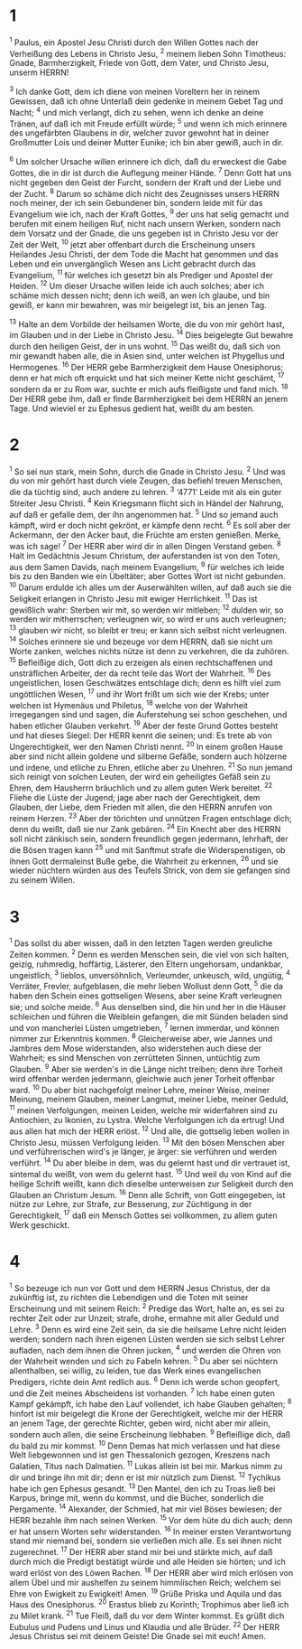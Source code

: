 # 1 
<sup>1</sup> Paulus, ein Apostel Jesu Christi durch den Willen Gottes nach der Verheißung des Lebens in Christo Jesu, <sup>2</sup> meinem lieben Sohn Timotheus: Gnade, Barmherzigkeit, Friede von Gott, dem Vater, und Christo Jesu, unserm HERRN! 

<sup>3</sup> Ich danke Gott, dem ich diene von meinen Voreltern her in reinem Gewissen, daß ich ohne Unterlaß dein gedenke in meinem Gebet Tag und Nacht; <sup>4</sup> und mich verlangt, dich zu sehen, wenn ich denke an deine Tränen, auf daß ich mit Freude erfüllt würde; <sup>5</sup> und wenn ich mich erinnere des ungefärbten Glaubens in dir, welcher zuvor gewohnt hat in deiner Großmutter Lois und deiner Mutter Eunike; ich bin aber gewiß, auch in dir. 

<sup>6</sup> Um solcher Ursache willen erinnere ich dich, daß du erweckest die Gabe Gottes, die in dir ist durch die Auflegung meiner Hände. <sup>7</sup> Denn Gott hat uns nicht gegeben den Geist der Furcht, sondern der Kraft und der Liebe und der Zucht. <sup>8</sup> Darum so schäme dich nicht des Zeugnisses unsers HERRN noch meiner, der ich sein Gebundener bin, sondern leide mit für das Evangelium wie ich, nach der Kraft Gottes, <sup>9</sup> der uns hat selig gemacht und berufen mit einem heiligen Ruf, nicht nach unsern Werken, sondern nach dem Vorsatz und der Gnade, die uns gegeben ist in Christo Jesu vor der Zeit der Welt, <sup>10</sup> jetzt aber offenbart durch die Erscheinung unsers Heilandes Jesu Christi, der dem Tode die Macht hat genommen und das Leben und ein unvergänglich Wesen ans Licht gebracht durch das Evangelium, <sup>11</sup> für welches ich gesetzt bin als Prediger und Apostel der Heiden. <sup>12</sup> Um dieser Ursache willen leide ich auch solches; aber ich schäme mich dessen nicht; denn ich weiß, an wen ich glaube, und bin gewiß, er kann mir bewahren, was mir beigelegt ist, bis an jenen Tag. 

<sup>13</sup> Halte an dem Vorbilde der heilsamen Worte, die du von mir gehört hast, im Glauben und in der Liebe in Christo Jesu. <sup>14</sup> Dies beigelegte Gut bewahre durch den heiligen Geist, der in uns wohnt. <sup>15</sup> Das weißt du, daß sich von mir gewandt haben alle, die in Asien sind, unter welchen ist Phygellus und Hermogenes. <sup>16</sup> Der HERR gebe Barmherzigkeit dem Hause Onesiphorus; denn er hat mich oft erquickt und hat sich meiner Kette nicht geschämt, <sup>17</sup> sondern da er zu Rom war, suchte er mich aufs fleißigste und fand mich. <sup>18</sup> Der HERR gebe ihm, daß er finde Barmherzigkeit bei dem HERRN an jenem Tage. Und wieviel er zu Ephesus gedient hat, weißt du am besten. 

# 2 
<sup>1</sup> So sei nun stark, mein Sohn, durch die Gnade in Christo Jesu. <sup>2</sup> Und was du von mir gehört hast durch viele Zeugen, das befiehl treuen Menschen, die da tüchtig sind, auch andere zu lehren. <sup>3</sup> ‘4771’ Leide mit als ein guter Streiter Jesu Christi. <sup>4</sup> Kein Kriegsmann flicht sich in Händel der Nahrung, auf daß er gefalle dem, der ihn angenommen hat. <sup>5</sup> Und so jemand auch kämpft, wird er doch nicht gekrönt, er kämpfe denn recht. <sup>6</sup> Es soll aber der Ackermann, der den Acker baut, die Früchte am ersten genießen. Merke, was ich sage! <sup>7</sup> Der HERR aber wird dir in allen Dingen Verstand geben. <sup>8</sup> Halt im Gedächtnis Jesum Christum, der auferstanden ist von den Toten, aus dem Samen Davids, nach meinem Evangelium, <sup>9</sup> für welches ich leide bis zu den Banden wie ein Übeltäter; aber Gottes Wort ist nicht gebunden. <sup>10</sup> Darum erdulde ich alles um der Auserwählten willen, auf daß auch sie die Seligkeit erlangen in Christo Jesu mit ewiger Herrlichkeit. <sup>11</sup> Das ist gewißlich wahr: Sterben wir mit, so werden wir mitleben; <sup>12</sup> dulden wir, so werden wir mitherrschen; verleugnen wir, so wird er uns auch verleugnen; <sup>13</sup> glauben wir nicht, so bleibt er treu; er kann sich selbst nicht verleugnen. <sup>14</sup> Solches erinnere sie und bezeuge vor dem HERRN, daß sie nicht um Worte zanken, welches nichts nütze ist denn zu verkehren, die da zuhören. <sup>15</sup> Befleißige dich, Gott dich zu erzeigen als einen rechtschaffenen und unsträflichen Arbeiter, der da recht teile das Wort der Wahrheit. <sup>16</sup> Des ungeistlichen, losen Geschwätzes entschlage dich; denn es hilft viel zum ungöttlichen Wesen, <sup>17</sup> und ihr Wort frißt um sich wie der Krebs; unter welchen ist Hymenäus und Philetus, <sup>18</sup> welche von der Wahrheit irregegangen sind und sagen, die Auferstehung sei schon geschehen, und haben etlicher Glauben verkehrt. <sup>19</sup> Aber der feste Grund Gottes besteht und hat dieses Siegel: Der HERR kennt die seinen; und: Es trete ab von Ungerechtigkeit, wer den Namen Christi nennt. <sup>20</sup> In einem großen Hause aber sind nicht allein goldene und silberne Gefäße, sondern auch hölzerne und irdene, und etliche zu Ehren, etliche aber zu Unehren. <sup>21</sup> So nun jemand sich reinigt von solchen Leuten, der wird ein geheiligtes Gefäß sein zu Ehren, dem Hausherrn bräuchlich und zu allem guten Werk bereitet. <sup>22</sup> Fliehe die Lüste der Jugend; jage aber nach der Gerechtigkeit, dem Glauben, der Liebe, dem Frieden mit allen, die den HERRN anrufen von reinem Herzen. <sup>23</sup> Aber der törichten und unnützen Fragen entschlage dich; denn du weißt, daß sie nur Zank gebären. <sup>24</sup> Ein Knecht aber des HERRN soll nicht zänkisch sein, sondern freundlich gegen jedermann, lehrhaft, der die Bösen tragen kann <sup>25</sup> und mit Sanftmut strafe die Widerspenstigen, ob ihnen Gott dermaleinst Buße gebe, die Wahrheit zu erkennen, <sup>26</sup> und sie wieder nüchtern würden aus des Teufels Strick, von dem sie gefangen sind zu seinem Willen. 

# 3 
<sup>1</sup> Das sollst du aber wissen, daß in den letzten Tagen werden greuliche Zeiten kommen. <sup>2</sup> Denn es werden Menschen sein, die viel von sich halten, geizig, ruhmredig, hoffärtig, Lästerer, den Eltern ungehorsam, undankbar, ungeistlich, <sup>3</sup> lieblos, unversöhnlich, Verleumder, unkeusch, wild, ungütig, <sup>4</sup> Verräter, Frevler, aufgeblasen, die mehr lieben Wollust denn Gott, <sup>5</sup> die da haben den Schein eines gottseligen Wesens, aber seine Kraft verleugnen sie; und solche meide. <sup>6</sup> Aus denselben sind, die hin und her in die Häuser schleichen und führen die Weiblein gefangen, die mit Sünden beladen sind und von mancherlei Lüsten umgetrieben, <sup>7</sup> lernen immerdar, und können nimmer zur Erkenntnis kommen. <sup>8</sup> Gleicherweise aber, wie Jannes und Jambres dem Mose widerstanden, also widerstehen auch diese der Wahrheit; es sind Menschen von zerrütteten Sinnen, untüchtig zum Glauben. <sup>9</sup> Aber sie werden's in die Länge nicht treiben; denn ihre Torheit wird offenbar werden jedermann, gleichwie auch jener Torheit offenbar ward. <sup>10</sup> Du aber bist nachgefolgt meiner Lehre, meiner Weise, meiner Meinung, meinem Glauben, meiner Langmut, meiner Liebe, meiner Geduld, <sup>11</sup> meinen Verfolgungen, meinen Leiden, welche mir widerfahren sind zu Antiochien, zu Ikonien, zu Lystra. Welche Verfolgungen ich da ertrug! Und aus allen hat mich der HERR erlöst. <sup>12</sup> Und alle, die gottselig leben wollen in Christo Jesu, müssen Verfolgung leiden. <sup>13</sup> Mit den bösen Menschen aber und verführerischen wird's je länger, je ärger: sie verführen und werden verführt. <sup>14</sup> Du aber bleibe in dem, was du gelernt hast und dir vertrauet ist, sintemal du weißt, von wem du gelernt hast. <sup>15</sup> Und weil du von Kind auf die heilige Schrift weißt, kann dich dieselbe unterweisen zur Seligkeit durch den Glauben an Christum Jesum. <sup>16</sup> Denn alle Schrift, von Gott eingegeben, ist nütze zur Lehre, zur Strafe, zur Besserung, zur Züchtigung in der Gerechtigkeit, <sup>17</sup> daß ein Mensch Gottes sei vollkommen, zu allem guten Werk geschickt. 

# 4 
<sup>1</sup> So bezeuge ich nun vor Gott und dem HERRN Jesus Christus, der da zukünftig ist, zu richten die Lebendigen und die Toten mit seiner Erscheinung und mit seinem Reich: <sup>2</sup> Predige das Wort, halte an, es sei zu rechter Zeit oder zur Unzeit; strafe, drohe, ermahne mit aller Geduld und Lehre. <sup>3</sup> Denn es wird eine Zeit sein, da sie die heilsame Lehre nicht leiden werden; sondern nach ihren eigenen Lüsten werden sie sich selbst Lehrer aufladen, nach dem ihnen die Ohren jucken, <sup>4</sup> und werden die Ohren von der Wahrheit wenden und sich zu Fabeln kehren. <sup>5</sup> Du aber sei nüchtern allenthalben, sei willig, zu leiden, tue das Werk eines evangelischen Predigers, richte dein Amt redlich aus. <sup>6</sup> Denn ich werde schon geopfert, und die Zeit meines Abscheidens ist vorhanden. <sup>7</sup> Ich habe einen guten Kampf gekämpft, ich habe den Lauf vollendet, ich habe Glauben gehalten; <sup>8</sup> hinfort ist mir beigelegt die Krone der Gerechtigkeit, welche mir der HERR an jenem Tage, der gerechte Richter, geben wird, nicht aber mir allein, sondern auch allen, die seine Erscheinung liebhaben. <sup>9</sup> Befleißige dich, daß du bald zu mir kommst. <sup>10</sup> Denn Demas hat mich verlassen und hat diese Welt liebgewonnen und ist gen Thessalonich gezogen, Kreszens nach Galatien, Titus nach Dalmatien. <sup>11</sup> Lukas allein ist bei mir. Markus nimm zu dir und bringe ihn mit dir; denn er ist mir nützlich zum Dienst. <sup>12</sup> Tychikus habe ich gen Ephesus gesandt. <sup>13</sup> Den Mantel, den ich zu Troas ließ bei Karpus, bringe mit, wenn du kommst, und die Bücher, sonderlich die Pergamente. <sup>14</sup> Alexander, der Schmied, hat mir viel Böses bewiesen; der HERR bezahle ihm nach seinen Werken. <sup>15</sup> Vor dem hüte du dich auch; denn er hat unsern Worten sehr widerstanden. <sup>16</sup> In meiner ersten Verantwortung stand mir niemand bei, sondern sie verließen mich alle. Es sei ihnen nicht zugerechnet. <sup>17</sup> Der HERR aber stand mir bei und stärkte mich, auf daß durch mich die Predigt bestätigt würde und alle Heiden sie hörten; und ich ward erlöst von des Löwen Rachen. <sup>18</sup> Der HERR aber wird mich erlösen von allem Übel und mir aushelfen zu seinem himmlischen Reich; welchem sei Ehre von Ewigkeit zu Ewigkeit! Amen. <sup>19</sup> Grüße Priska und Aquila und das Haus des Onesiphorus. <sup>20</sup> Erastus blieb zu Korinth; Trophimus aber ließ ich zu Milet krank. <sup>21</sup> Tue Fleiß, daß du vor dem Winter kommst. Es grüßt dich Eubulus und Pudens und Linus und Klaudia und alle Brüder. <sup>22</sup> Der HERR Jesus Christus sei mit deinem Geiste! Die Gnade sei mit euch! Amen. 